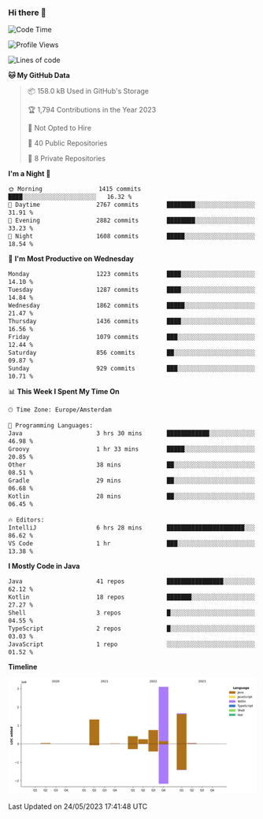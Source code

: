 ### Hi there 👋


<!--START_SECTION:waka-->
![Code Time](http://img.shields.io/badge/Code%20Time-3%2C222%20hrs%2027%20mins-blue)

![Profile Views](http://img.shields.io/badge/Profile%20Views-3-blue)

![Lines of code](https://img.shields.io/badge/From%20Hello%20World%20I%27ve%20Written-7.6%20million%20lines%20of%20code-blue)

**🐱 My GitHub Data** 

> 📦 158.0 kB Used in GitHub's Storage 
 > 
> 🏆 1,794 Contributions in the Year 2023
 > 
> 🚫 Not Opted to Hire
 > 
> 📜 40 Public Repositories 
 > 
> 🔑 8 Private Repositories 
 > 
**I'm a Night 🦉** 

```text
🌞 Morning                1415 commits        ████░░░░░░░░░░░░░░░░░░░░░   16.32 % 
🌆 Daytime                2767 commits        ████████░░░░░░░░░░░░░░░░░   31.91 % 
🌃 Evening                2882 commits        ████████░░░░░░░░░░░░░░░░░   33.23 % 
🌙 Night                  1608 commits        █████░░░░░░░░░░░░░░░░░░░░   18.54 % 
```
📅 **I'm Most Productive on Wednesday** 

```text
Monday                   1223 commits        ████░░░░░░░░░░░░░░░░░░░░░   14.10 % 
Tuesday                  1287 commits        ████░░░░░░░░░░░░░░░░░░░░░   14.84 % 
Wednesday                1862 commits        █████░░░░░░░░░░░░░░░░░░░░   21.47 % 
Thursday                 1436 commits        ████░░░░░░░░░░░░░░░░░░░░░   16.56 % 
Friday                   1079 commits        ███░░░░░░░░░░░░░░░░░░░░░░   12.44 % 
Saturday                 856 commits         ██░░░░░░░░░░░░░░░░░░░░░░░   09.87 % 
Sunday                   929 commits         ███░░░░░░░░░░░░░░░░░░░░░░   10.71 % 
```


📊 **This Week I Spent My Time On** 

```text
🕑︎ Time Zone: Europe/Amsterdam

💬 Programming Languages: 
Java                     3 hrs 30 mins       ████████████░░░░░░░░░░░░░   46.98 % 
Groovy                   1 hr 33 mins        █████░░░░░░░░░░░░░░░░░░░░   20.85 % 
Other                    38 mins             ██░░░░░░░░░░░░░░░░░░░░░░░   08.51 % 
Gradle                   29 mins             ██░░░░░░░░░░░░░░░░░░░░░░░   06.68 % 
Kotlin                   28 mins             ██░░░░░░░░░░░░░░░░░░░░░░░   06.45 % 

🔥 Editors: 
IntelliJ                 6 hrs 28 mins       ██████████████████████░░░   86.62 % 
VS Code                  1 hr                ███░░░░░░░░░░░░░░░░░░░░░░   13.38 % 
```

**I Mostly Code in Java** 

```text
Java                     41 repos            ████████████████░░░░░░░░░   62.12 % 
Kotlin                   18 repos            ███████░░░░░░░░░░░░░░░░░░   27.27 % 
Shell                    3 repos             █░░░░░░░░░░░░░░░░░░░░░░░░   04.55 % 
TypeScript               2 repos             █░░░░░░░░░░░░░░░░░░░░░░░░   03.03 % 
JavaScript               1 repo              ░░░░░░░░░░░░░░░░░░░░░░░░░   01.52 % 
```



**Timeline**

![Lines of Code chart](https://raw.githubusercontent.com/powercasgamer/powercasgamer/master/assets/bar_graph.png)


 Last Updated on 24/05/2023 17:41:48 UTC
<!--END_SECTION:waka-->
